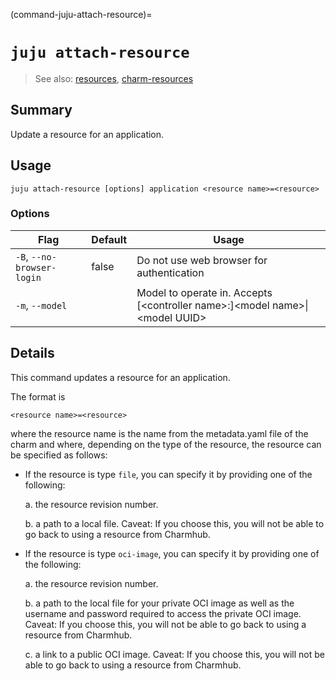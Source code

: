 (command-juju-attach-resource)=
# `juju attach-resource`
> See also: [resources](#resources), [charm-resources](#charm-resources)

## Summary
Update a resource for an application.

## Usage
```juju attach-resource [options] application <resource name>=<resource>```

### Options
| Flag | Default | Usage |
| --- | --- | --- |
| `-B`, `--no-browser-login` | false | Do not use web browser for authentication |
| `-m`, `--model` |  | Model to operate in. Accepts [&lt;controller name&gt;:]&lt;model name&gt;&#x7c;&lt;model UUID&gt; |

## Details

This command updates a resource for an application.

The format is

    <resource name>=<resource>

where the resource name is the name from the metadata.yaml file of the charm
and where, depending on the type of the resource, the resource can be specified
as follows:

- If the resource is type `file`, you can specify it by providing one of the following:

    a. the resource revision number.

    b. a path to a local file. Caveat: If you choose this, you will not be able
	 to go back to using a resource from Charmhub.

- If the resource is type `oci-image`, you can specify it by providing one of the following:

    a. the resource revision number.

	b. a path to the local file for your private OCI image as well as the
	username and password required to access the private OCI image.
	Caveat: If you choose this, you will not be able to go back to using a
	resource from Charmhub.

    c. a link to a public OCI image. Caveat: If you choose this, you will not be
	 able to go back to using a resource from Charmhub.